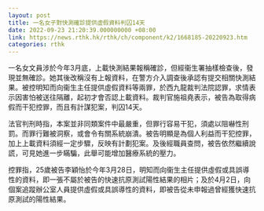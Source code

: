 ```yaml
---
layout: post
title: 一名女子對快測確診提供虛假資料判囚14天
date: 2022-09-23 21:20:39.000000000 +08:00
link: https://news.rthk.hk/rthk/ch/component/k2/1668185-20220923.htm
categories: rthk
---
```


一名女文員涉於今年3月底，上載快測結果報稱確診，但經衞生署抽樣檢查後，發現並無確診。她其後改稱沒有上報資料，在警方介入調查後承認有提交相關快測結果。被控明知而向衞生主任提供虛假資料等兩罪，於西九龍裁判法院認罪，求情表示因害怕被送往隔離，起初才會否認上載資料。裁判官施祖堯表示，被告為取得病假而干犯控罪，而且有計謀犯案，判囚14天。

法官判刑時指，本案並非同類案件中最嚴重，但罪行容易干犯，須處以阻嚇性刑罰。而罪行難被洞察，或會令有關系統崩潰。被告明顯是為個人利益而干犯控罪，加上上載資料須經一定步驟，反映有計劃犯案。及後經職員查問，被告依然繼續說謊，可見她進一步瞞騙，此舉可能增加醫療系統的壓力。

控罪指，25歲被告李穎怡於今年3月28日，明知而向衞生主任提供虛假或具誤導性的資料，即一張不屬於被告的快速抗原測試陽性結果的相片；及於4月2日，向個案追蹤辦公室人員提供虛假或具誤導性的資料，即被告從未申報過曾經獲快速抗原測試的陽性結果。

